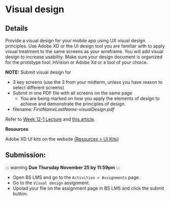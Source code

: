# Visual design

## Details

Provide a visual design for your mobile app using UX visual design principles. Use Adobe XD or the UI design tool you are familiar with to apply visual treatment to the same screens as your wireframe. You will add visual design to increase usability. Make sure your design document is organized for the prototype tool: InVision or Adobe Xd or a tool of your choice.

**NOTE:** Submit visual design for

- 3 key screens (use the 3 from your midterm, unless you have reason to select different screens)
- Submit in one PDF file with all screens on the same page 
    - You are being marked on how you apply the elements of design to achieve and demonstrate the principles of design.
- filename: _FirstNameLastName-visualDesign.pdf_

Refer to [Week 12-1 Lecture](hhttps://drive.google.com/file/d/1wQc-486vbVOJNb4El0a0Jy5yh3zS1rfE/view?usp=sharing) and [this article](https://www.interaction-design.org/literature/article/the-building-blocks-of-visual-design).

**Resources**

Adobe XD UI kits on the website [(Resources > UI Kits)](https://www.adobe.com/ca/products/xd/resources.html) 


## Submission:

::: warning 
**Due Thursday November 25 by 11:59pm**
:::

- Open BS LMS and go to the `Activities > Assignments` page.
- Go to the `Visual design` assignment.
- Upolad your file on the assignment page in BS LMS and click the submit button. 
